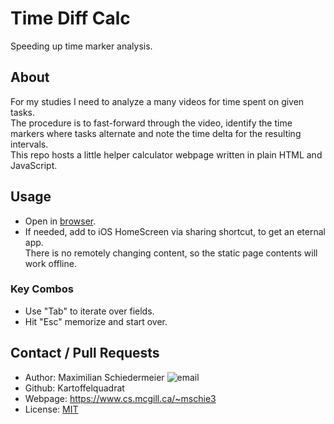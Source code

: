 # Time Diff Calc

Speeding up time marker analysis.

## About

For my studies I need to analyze a many videos for time spent on given tasks.  
The procedure is to fast-forward through the video, identify the time markers where tasks alternate and note the time delta for the resulting intervals.  
This repo hosts a little helper calculator webpage written in plain HTML and JavaScript.


## Usage

 * Open in [browser](https://kartoffelquadrat.github.io/TimeDiffCalc/).   
 * If needed, add to iOS HomeScreen via sharing shortcut, to get an eternal app.  
There is no remotely changing content, so the static page contents will work offline.

### Key Combos

 * Use "Tab" to iterate over fields.
 * Hit "Esc" memorize and start over.

## Contact / Pull Requests

 * Author: Maximilian Schiedermeier ![email](email.png)
 * Github: Kartoffelquadrat
 * Webpage: https://www.cs.mcgill.ca/~mschie3
 * License: [MIT](https://opensource.org/licenses/MIT)
